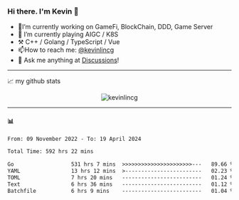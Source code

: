 ### Hi there. I'm Kevin 👋

- 🔭I’m currently working on GameFi, BlockChain, DDD, Game Server
- 🌱 I’m currently playing AIGC / K8S
-   :hammer_and_pick: C++ / Golang / TypeScript / Vue
- 📫How to reach me: [@kevinlincg](https://twitter.com/kevinlincg) 
-   :thought_balloon: Ask me anything at [Discussions](https://github.com/kevinlincg/kevinlincg/issues/new)!

---

📈 my github stats

<p align="center"> <img src="https://github-readme-stats-ouuan.vercel.app/api?username=kevinlincg&theme=dark&show_icons=true&count_private=true" alt="kevinlincg" />

---

#### :bar_chart: 

<!--START_SECTION:waka-->

```txt
From: 09 November 2022 - To: 19 April 2024

Total Time: 592 hrs 22 mins

Go                  531 hrs 7 mins  >>>>>>>>>>>>>>>>>>>>>>---   89.66 %
YAML                13 hrs 12 mins  >------------------------   02.23 %
TOML                7 hrs 20 mins   -------------------------   01.24 %
Text                6 hrs 36 mins   -------------------------   01.12 %
Batchfile           6 hrs 9 mins    -------------------------   01.04 %
```

<!--END_SECTION:waka-->
